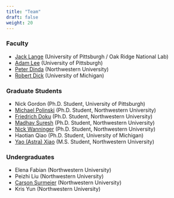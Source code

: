 ```yaml
---
title: "Team"
draft: false
weight: 20
---
```


### Faculty

- [Jack Lange](http://www.prognosticlab.org/~jarusl/)  (University of Pittsburgh / Oak Ridge National Lab)
- [Adam Lee](https://people.cs.pitt.edu/~adamlee/) (University of Pittsburgh)
- [Peter Dinda](http://pdinda.org) (Northwestern University)
- [Robert Dick](http://robertdick.org) (University of Michigan)

### Graduate Students

- Nick Gordon (Ph.D. Student, University of Pittsburgh)
- [Michael Polinski](https://michaelpolinski.com/) (Ph.D. Student, Northwestern University)
- [Friedrich Doku](https://fdoku.me/) (Ph.D. Student, Northwestern University)
- [Madhav Suresh](https://users.cs.northwestern.edu/~mas384/)  (Ph.D. Student, Northwestern University)
- [Nick Wanninger](https://nickw.io) (Ph.D. Student, Northwestern University)
- Haotian Qiao (Ph.D. Student, University of Michigan)
- [Yao (Astra) Xiao](https://www.linkedin.com/in/yao-sissi-xiao/) (M.S. Student, Northwestern University)

### Undergraduates

- Elena Fabian (Northwestern University)
- Peizhi Liu (Northwestern University)
- [Carson Surmeier](https://about.surmeier.us) (Northwestern University)
- Kris Yun (Northwestern University)
